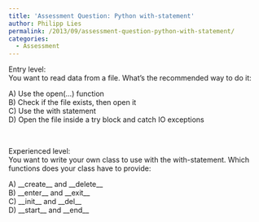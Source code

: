 ```yaml
---
title: 'Assessment Question: Python with-statement'
author: Philipp Lies
permalink: /2013/09/assessment-question-python-with-statement/
categories:
  - Assessment
---
```

Entry level:  
You want to read data from a file. What&#8217;s the recommended way to do it:

A) Use the open(&#8230;) function  
B) Check if the file exists, then open it  
C) Use the with statement  
D) Open the file inside a try block and catch IO exceptions

&nbsp;

Experienced level:  
You want to write your own class to use with the with-statement. Which functions does your class have to provide:

A) \_\_create\_\_ and \_\_delete\_\_  
B) \_\_enter\_\_ and \_\_exit\_\_  
C) \_\_init\_\_ and \_\_del\_\_  
D) \_\_start\_\_ and \_\_end\_\_
